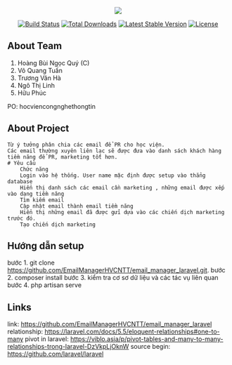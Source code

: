 <p align="center"><img src="https://laravel.com/assets/img/components/logo-laravel.svg"></p>

<p align="center">
<a href="https://travis-ci.org/laravel/framework"><img src="https://travis-ci.org/laravel/framework.svg" alt="Build Status"></a>
<a href="https://packagist.org/packages/laravel/framework"><img src="https://poser.pugx.org/laravel/framework/d/total.svg" alt="Total Downloads"></a>
<a href="https://packagist.org/packages/laravel/framework"><img src="https://poser.pugx.org/laravel/framework/v/stable.svg" alt="Latest Stable Version"></a>
<a href="https://packagist.org/packages/laravel/framework"><img src="https://poser.pugx.org/laravel/framework/license.svg" alt="License"></a>
</p>

## About Team

1. Hoàng Bùi Ngọc Quý (C)
2. Võ Quang Tuấn
3. Trương Văn Hà
4. Ngô Thị Linh
5. Hữu Phúc

PO: hocviencongnghethongtin


## About Project
	Từ ý tưởng phân chia các email để PR cho học viện.
	Các email thường xuyên liên lạc sẽ được đưa vào danh sách khách hàng tiềm năng để PR, marketing tốt hơn.
	# Yêu cầu
		Chức năng
		Login vào hệ thống. User name mặc định được setup vào thẳng database
		Hiển thị danh sách các email cần marketing , những email được xếp vào dạng tiềm năng
		Tìm kiếm email
		Cập nhật email thành email tiềm năng
		Hiển thị những email đã được gửi dựa vào các chiến dịch marketing trước đó.
		Tạo chiến dịch marketing
	

## Hướng dẫn setup


bước 1. git clone https://github.com/EmailManagerHVCNTT/email_manager_laravel.git.
bước 2. composer install
bước 3. kiểm tra cơ sơ dữ liệu và các tác vụ liên quan
bước 4. php artisan serve



## Links

link: https://github.com/EmailManagerHVCNTT/email_manager_laravel
relationship: https://laravel.com/docs/5.5/eloquent-relationships#one-to-many
pivot in laravel: https://viblo.asia/p/pivot-tables-and-many-to-many-relationships-trong-laravel-DzVkpLjOknW
source begin: https://github.com/laravel/laravel


